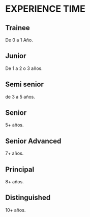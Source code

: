 # EXPERIENCE TIME

## Trainee

De 0 a 1 Año.

## Junior

De 1 a 2 o 3 años.

## Semi senior

de 3 a 5 años.

## Senior

5+ años.

## Senior Advanced

7+ años.

## Principal

8+ años.

## Distinguished

10+ años.
					
